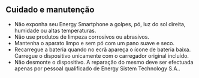 ## Cuidado e manutenção

* Não exponha seu Energy Smartphone a golpes, pó, luz do sol direita, humidade ou altas temperaturas.
* Não use produtos de limpeza corrosivos ou abrasivos.
* Mantenha o aparato limpo e sem pó com um pano suave e seco.
* Recarregue a bateria quando no ecrã apareça o ícone de bateria baixa. Carregue o dispositivo unicamente com o carregador original incluído.
* Não desmonte o dispositivo. A reparação do mesmo deve ser efectuada apenas por pessoal qualificado de Energy Sistem Technology S.A..
